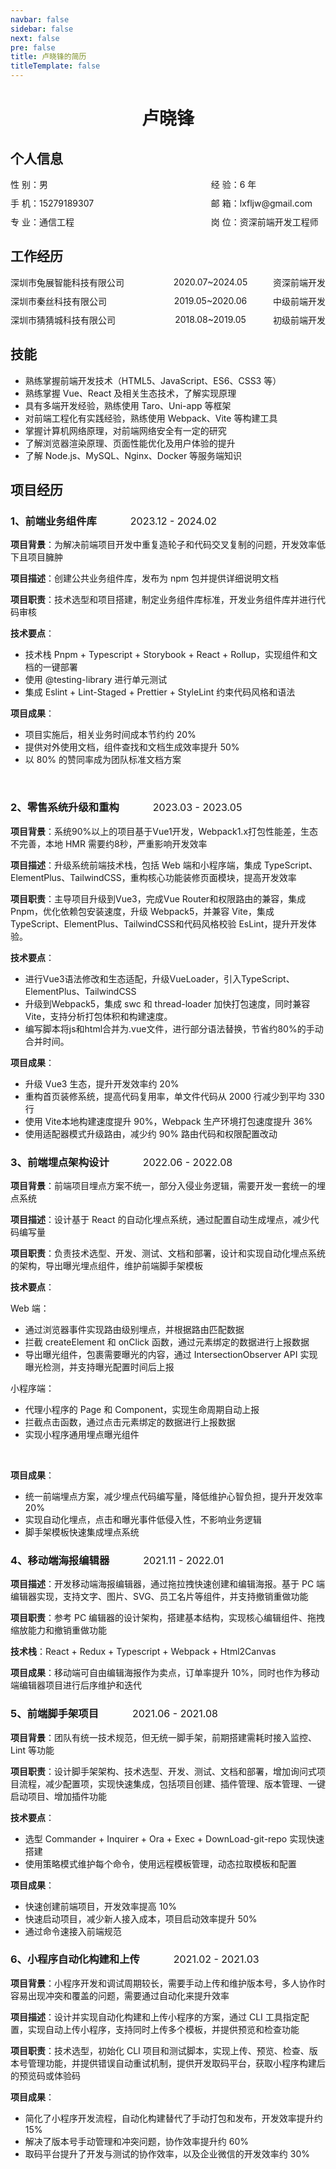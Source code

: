 ```yaml
---
navbar: false
sidebar: false
next: false
pre: false
title: 卢晓锋的简历
titleTemplate: false
---
```


 <center>
 <h1>卢晓锋</h1>
 </center>





## 个人信息

<div class="info-wrap">
    <span class="info-label">性 别：男</span>
    <span class="info-item">经 验：6 年</span>
</div> 
<div class="info-wrap">
    <span class="info-label">手 机：15279189307</span>
    <span class="info-item">邮 箱：lxfljw@gmail.com</span>
</div> 
<div class="info-wrap">
    <span class="info-label"> 专 业：通信工程</span>
    <span class="info-item">岗 位：资深前端开发工程师</span>
</div> 



## 工作经历

<div class="company-wrap">
    <span class="company-name">深圳市兔展智能科技有限公司</span>
    <span>2020.07~2024.05</span>
    <span>资深前端开发</span>
</div>

<div class="company-wrap">
    <span class="company-name">深圳市秦丝科技有限公司</span>
    <span>2019.05~2020.06</span>
    <span>中级前端开发</span>
</div>

<div class="company-wrap">
    <span class="company-name">深圳市猜猜城科技有限公司</span>
    <span>2018.08~2019.05</span>
    <span>初级前端开发</span>
</div>


## 技能

- 熟练掌握前端开发技术（HTML5、JavaScript、ES6、CSS3 等）
- 熟练掌握 Vue、React 及相关生态技术，了解实现原理
- 具有多端开发经验，熟练使用 Taro、Uni-app 等框架
- 对前端工程化有实践经验，熟练使用 Webpack、Vite  等构建工具
- 掌握计算机网络原理，对前端网络安全有一定的研究
- 了解浏览器渲染原理、页面性能优化及用户体验的提升
- 了解 Node.js、MySQL、Nginx、Docker 等服务端知识


## 项目经历


### **1、前端业务组件库** <span class="time">2023.12 - 2024.02</span>

**项目背景**：为解决前端项目开发中重复造轮子和代码交叉复制的问题，开发效率低下且项目臃肿

**项目描述**：创建公共业务组件库，发布为 npm 包并提供详细说明文档

**项目职责**：技术选型和项目搭建，制定业务组件库标准，开发业务组件库并进行代码审核

**技术要点**：
- 技术栈 Pnpm + Typescript + Storybook + React + Rollup，实现组件和文档的一键部署
- 使用 @testing-library 进行单元测试
- 集成 Eslint + Lint-Staged + Prettier + StyleLint 约束代码风格和语法
  

**项目成果**：
- 项目实施后，相关业务时间成本节约约 20%
- 提供对外使用文档，组件查找和文档生成效率提升 50%
- 以 80% 的赞同率成为团队标准文档方案

<br>

### **2、零售系统升级和重构** <span class="time">2023.03 - 2023.05</span>


**项目背景**：系统90%以上的项目基于Vue1开发，Webpack1.x打包性能差，生态不完善，本地 HMR 需要约8秒，严重影响开发效率

**项目描述**：升级系统前端技术栈，包括 Web 端和小程序端，集成 TypeScript、ElementPlus、TailwindCSS，重构核心功能装修页面模块，提高开发效率

**项目职责**：主导项目升级到Vue3，完成Vue Router和权限路由的兼容，集成 Pnpm，优化依赖包安装速度，升级 Webpack5，并兼容 Vite，集成 TypeScript、ElementPlus、TailwindCSS和代码风格校验 EsLint，提升开发体验。

**技术要点**：
- 进行Vue3语法修改和生态适配，升级VueLoader，引入TypeScript、ElementPlus、TailwindCSS
- 升级到Webpack5，集成 swc 和 thread-loader 加快打包速度，同时兼容Vite，支持分析打包体积和构建速度。
- 编写脚本将js和html合并为.vue文件，进行部分语法替换，节省约80%的手动合并时间。


**项目成果**：
- 升级 Vue3 生态，提升开发效率约 20%
- 重构首页装修系统，提高代码复用率，单文件代码从 2000 行减少到平均 330 行
- 使用 Vite本地构建速度提升 90%，Webpack 生产环境打包速度提升 36%
- 使用适配器模式升级路由，减少约 90% 路由代码和权限配置改动

### **3、前端埋点架构设计** <span class="time">2022.06 - 2022.08</span>


**项目背景**：前端项目埋点方案不统一，部分入侵业务逻辑，需要开发一套统一的埋点系统

**项目描述**：设计基于 React 的自动化埋点系统，通过配置自动生成埋点，减少代码编写量

**项目职责**：负责技术选型、开发、测试、文档和部署，设计和实现自动化埋点系统的架构，导出曝光埋点组件，维护前端脚手架模板

**技术要点**：

Web 端：
- 通过浏览器事件实现路由级别埋点，并根据路由匹配数据
- 拦截 createElement 和 onClick 函数，通过元素绑定的数据进行上报数据
- 导出曝光组件，包裹需要曝光的内容，通过 IntersectionObserver API 实现曝光检测，并支持曝光配置时间后上报

小程序端：
- 代理小程序的 Page 和 Component，实现生命周期自动上报
- 拦截点击函数，通过点击元素绑定的数据进行上报数据
- 实现小程序通用埋点曝光组件

<br>

**项目成果**：
- 统一前端埋点方案，减少埋点代码编写量，降低维护心智负担，提升开发效率20%
- 实现自动化埋点，点击和曝光事件低侵入性，不影响业务逻辑
- 脚手架模板快速集成埋点系统



### **4、移动端海报编辑器** <span class="time">2021.11 - 2022.01</span>

**项目描述**：开发移动端海报编辑器，通过拖拉拽快速创建和编辑海报。基于 PC 端编辑器实现，支持文字、图片、SVG、员工名片等组件，并支持撤销重做功能


**项目职责**：参考 PC 编辑器的设计架构，搭建基本结构，实现核心编辑组件、拖拽缩放能力和撤销重做功能

**技术栈**：React + Redux + Typescript + Webpack + Html2Canvas

**项目成果**：移动端可自由编辑海报作为卖点，订单率提升 10%，同时也作为移动端编辑器项目进行后序维护和迭代


### **5、前端脚手架项目** <span class="time">2021.06 - 2021.08</span>

**项目背景**：团队有统一技术规范，但无统一脚手架，前期搭建需耗时接入监控、Lint 等功能

**项目职责**：设计脚手架架构、技术选型、开发、测试、文档和部署，增加询问式项目流程，减少配置项，实现快速集成，包括项目创建、插件管理、版本管理、一键启动项目、增加插件功能

**技术要点**：
- 选型 Commander + Inquirer + Ora + Exec + DownLoad-git-repo 实现快速搭建
- 使用策略模式维护每个命令，使用远程模板管理，动态拉取模板和配置


**项目成果**：
- 快速创建前端项目，开发效率提高 10%
- 快速启动项目，减少新人接入成本，项目启动效率提升 50%
- 通过命令速接入前端规范


### **6、小程序自动化构建和上传** <span class="time">2021.02 - 2021.03</span>

**项目背景**：小程序开发和调试周期较长，需要手动上传和维护版本号，多人协作时容易出现冲突和覆盖的问题，需要通过自动化来提升效率

**项目描述**：设计并实现自动化构建和上传小程序的方案，通过 CLI 工具指定配置，实现自动上传小程序，支持同时上传多个模板，并提供预览和检查功能


**项目职责**：技术选型，初始化 CLI 项目和测试脚本，实现上传、预览、检查、版本号管理功能，并提供错误自动重试机制，提供开发取码平台，获取小程序构建后的预览码或体验码

**项目成果**：
- 简化了小程序开发流程，自动化构建替代了手动打包和发布，开发效率提升约 15%
- 解决了版本号手动管理和冲突问题，协作效率提升约 60%
- 取码平台提升了开发与测试的协作效率，以及企业微信的开发效率约 30%




<style>
    .info-wrap {
        display: flex;
        align-items: center;
        margin-bottom: 10px
    }
   .info-label {
        width: 230px;
    }
    .info-item {
        width: 210px;
        text-align: left;
        margin-left: 120px;
    }
    .company-wrap {
        display: flex;
        justify-content: space-between;
        align-items: center;
        margin-bottom: 10px
    }
    .company-name {
        width: 220px;
    }

    .time {
        font-weight: normal;
        margin-left: 50px;
        font-size: 16px;
    }
</style>